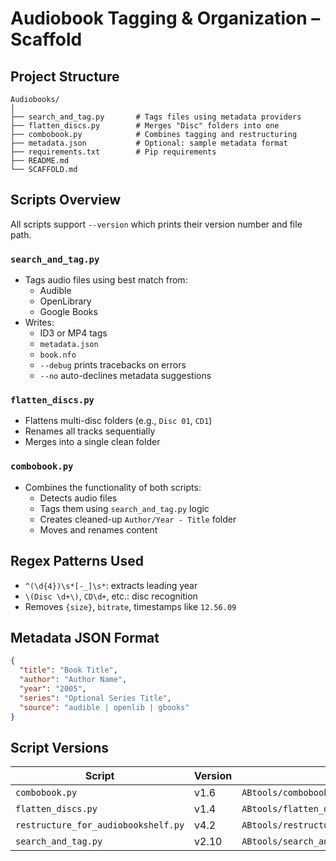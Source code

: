 # Audiobook Tagging & Organization – Scaffold

## Project Structure

```
Audiobooks/
│
├── search_and_tag.py       # Tags files using metadata providers
├── flatten_discs.py        # Merges "Disc" folders into one
├── combobook.py            # Combines tagging and restructuring
├── metadata.json           # Optional: sample metadata format
├── requirements.txt        # Pip requirements
├── README.md
└── SCAFFOLD.md
```

## Scripts Overview

All scripts support `--version` which prints their version number and
file path.

### `search_and_tag.py`

- Tags audio files using best match from:
  - Audible
  - OpenLibrary
  - Google Books
- Writes:
  - ID3 or MP4 tags
  - `metadata.json`
  - `book.nfo`
  - `--debug` prints tracebacks on errors
  - `--no` auto-declines metadata suggestions

### `flatten_discs.py`

- Flattens multi-disc folders (e.g., `Disc 01`, `CD1`)
- Renames all tracks sequentially
- Merges into a single clean folder

### `combobook.py`

- Combines the functionality of both scripts:
  - Detects audio files
  - Tags them using `search_and_tag.py` logic
  - Creates cleaned-up `Author/Year - Title` folder
  - Moves and renames content

## Regex Patterns Used

- `^(\d{4})\s*[-_]\s*`: extracts leading year
- `\(Disc \d+\)`, `CD\d+`, etc.: disc recognition
- Removes `{size}`, `bitrate`, timestamps like `12.56.09`

## Metadata JSON Format

```json
{
  "title": "Book Title",
  "author": "Author Name",
  "year": "2005",
  "series": "Optional Series Title",
  "source": "audible | openlib | gbooks"
}
```

## Script Versions

| Script | Version | Path |
|-------|---------|------|
| `combobook.py` | v1.6 | `ABtools/combobook.py` |
| `flatten_discs.py` | v1.4 | `ABtools/flatten_discs.py` |
| `restructure_for_audiobookshelf.py` | v4.2 | `ABtools/restructure_for_audiobookshelf.py` |
| `search_and_tag.py` | v2.10 | `ABtools/search_and_tag.py` |

